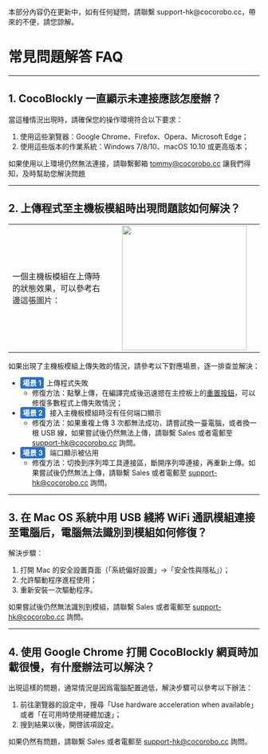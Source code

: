 <div class="headerInProgress">
	本部分內容仍在更新中，如有任何疑問，請聯繫 support-hk@cocorobo.cc，帶來的不便，請您諒解。
</div>

# 常見問題解答 FAQ
---

## 1. CocoBlockly 一直顯示未連接應該怎麼辦？

當這種情況出現時，請確保您的操作環境符合以下要求：

1. 使用這些瀏覽器：Google Chrome、Firefox、Opera、Microsoft Edge；
2. 使用這些版本的作業系統：Windows 7/8/10、macOS 10.10 或更高版本；

如果使用以上環境仍然無法連接，請聯繫郵箱 tommy@cocorobo.cc 讓我們得知，及時幫助您解決問題

---

## 2. 上傳程式至主機板模組時出現問題該如何解決？

<table> <tr> <td width="40%">
一個主機板模組在上傳時的狀態效果，可以參考右邊這張圖片：</td>
<td width="60%">
<div align="center"><img width="250px" src="./media/upload-working-effect.gif" /></div></td></tr></table>

如果出現了主機板模組上傳失敗的情況，請參考以下對應場景，逐一排查並解決：

* <b style="background-color:#2870ca;border-radius:4px;color:#fff;font-size:14px;padding:3px 5px;margin-right:5px;">場景 1</b>上傳程式失敗
	* 修復方法：點擊上傳，在編譯完成後迅速摁在主控板上的<a href="/#/cocomod/main-controller?id=模組主要部件" target="blank">重置按鈕</a>，可以修復多數程式上傳失敗情況；
* <b style="background-color:#2870ca;border-radius:4px;color:#fff;font-size:14px;padding:3px 5px;margin-right:5px;">場景 2</b> 接入主機板模組時沒有任何端口顯示
	* 修復方法：如果重複上傳 3 次都無法成功，請嘗試換一臺電腦，或者換一根 USB 線，如果嘗試後仍然無法上傳，請聯繫 Sales 或者電郵至 support-hk@cocorobo.cc 詢問。
* <b style="background-color:#2870ca;border-radius:4px;color:#fff;font-size:14px;padding:3px 5px;margin-right:5px;">場景 3</b> 端口顯示被佔用
	* 修復方法：切換到序列埠工具連接區，斷開序列埠連接，再重新上傳。如果嘗試後仍然無法上傳，請聯繫 Sales 或者電郵至 support-hk@cocorobo.cc 詢問。
	
---

## 3. 在 Mac OS 系統中用 USB 綫將 WiFi 通訊模組連接至電腦后，電腦無法識別到模組如何修復？

解決步驟：

 1. 打開 Mac 的安全設置頁面（「系統偏好設置」->「安全性與隱私」）；
 2. 允許驅動程序進程使用；
 3. 重新安裝一次驅動程序。
 
如果嘗試後仍然無法識別到模組，請聯繫 Sales 或者電郵至 support-hk@cocorobo.cc 詢問。

---
 
## 4. 使用 Google Chrome 打開 CocoBlockly 網頁時加載很慢，有什麼辦法可以解決？

出現這樣的問題，通常情況是因爲電腦配置過低，解決步驟可以參考以下辦法：

1. 前往瀏覽器的設定中，搜尋「Use hardware acceleration when available」或者「在可用時使用硬體加速」；
2. 搜到結果以後，開啓該項設定。

如果仍然有問題，請聯繫 Sales 或者電郵至 support-hk@cocorobo.cc 詢問。
